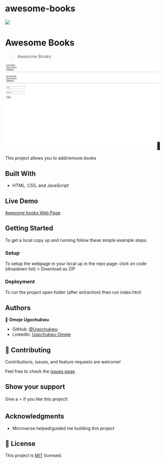 # awesome-books

![](https://img.shields.io/badge/Microverse-blueviolet)

# Awesome Books

> Awesome Books

![screenshot](./pagepicture.png)

This project allows you to add/remove books

## Built With

- HTML, CSS, and JavaScript

## Live Demo

[Awesome books Web Page](https://ugochukwuomeje.github.io/awesome-books/)

## Getting Started

To get a local copy up and running follow these simple example steps.

### Setup

To setup the webpage in your local up in the repo page:
click on code (dropdown list) > Download as ZIP

### Deployment

To run the project open folder (after extraction) then run index.html

## Authors

👤 **Omeje Ugochukwu**

- GitHub: [@Ugochukwu](https://github.com/ugochukwuomeje)
- LinkedIn: [Ugochukwu Omeje](https://www.linkedin.com/in/ugochukwu-omejev/)

## 🤝 Contributing

Contributions, issues, and feature requests are welcome!

Feel free to check the [issues page](../../issues/).

## Show your support

Give a ⭐️ if you like this project!

## Acknowledgments

- Microverse helped/guided me building this project

## 📝 License

This project is [MIT](./MIT.md) licensed.
